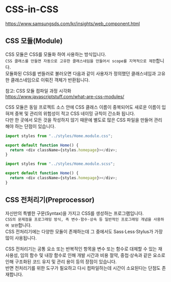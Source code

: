# CSS-in-CSS

https://www.samsungsds.com/kr/insights/web_component.html

## CSS 모듈(Module)

CSS 모듈은 CSS를 모듈화 하여 사용하는 방식입니다.  
`CSS 클래스를 만들면 자동으로 고유한 클래스네임을 만들어서 scope를 지역적으로 제한`합니다.  
모듈화된 CSS를 번들러로 불러오면 다음과 같이 사용자가 정의했던 클래스네임과 고유한 클래스네임으로 이뤄진 객체가 반환됩니다.

참고: CSS 모듈 컴파일 과정 시각화  
https://www.javascriptstuff.com/what-are-css-modules/

CSS 모듈은 동일 프로젝트 소스 안에 CSS 클래스 이름이 중복되어도 새로운 이름이 입혀져 중복 및 관리의 위험성이 적고 CSS 네이밍 규칙이 간소화 됩니다.  
다만 한 곳에서 모든 것을 작성하지 않기 때문에 별도로 많은 CSS 파일을 만들어 관리해야 하는 단점이 있습니다.

```javascript
import styles from "../styles/Home.module.css";

export default function Home() {
  return <div className={styles.homepage}></div>;
}
```

```javascript
import styles from "../styles/Home.module.scss";

export default function Home() {
  return <div className={styles.homepage}></div>;
}
```

## CSS 전처리기(Preprocessor)

자신만의 특별한 구문(Syntax)을 가지고 CSS를 생성하는 프로그램입니다.  
`CSS의 문제점을 프로그래밍 방식, 즉 변수·함수·상속 등 일반적인 프로그래밍 개념을 사용하여 보완`합니다.  
CSS 전처리기에는 다양한 모듈이 존재하는데 그 중에서도 Sass·Less·Stylus가 가장 많이 사용됩니다.

CSS 전처리기는 공통 요소 또는 반복적인 항목을 변수 또는 함수로 대체할 수 있는 재사용성, 임의 함수 및 내장 함수로 인해 개발 시간과 비용 절약, 중첩·상속과 같은 요소로 인해 구조화된 코드 유지 및 관리 용이 등의 장점이 있습니다.  
반면 전처리기를 위한 도구가 필요하고 다시 컴파일하는데 시간이 소요된다는 단점도 존재합니다.
